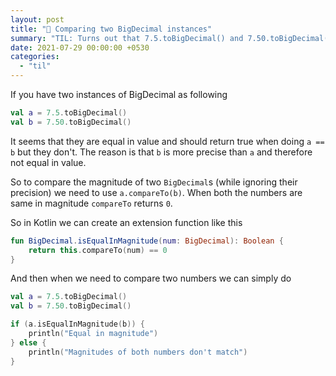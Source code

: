 ```yaml
---
layout: post
title: "📝 Comparing two BigDecimal instances"
summary: "TIL: Turns out that 7.5.toBigDecimal() and 7.50.toBigDecimal() are not equal"
date: 2021-07-29 00:00:00 +0530
categories:
  - "til"
---
```


If you have two instances of BigDecimal as following

```kotlin
val a = 7.5.toBigDecimal()
val b = 7.50.toBigDecimal()
```

It seems that they are equal in value and should return true when doing `a == b` but they don't. The reason is that `b` is more precise than `a` and therefore not equal in value.

So to compare the magnitude of two `BigDecimal`s (while ignoring their precision) we need to use `a.compareTo(b)`. When both the numbers are same in magnitude `compareTo` returns `0`.

So in Kotlin we can create an extension function like this

```kotlin
fun BigDecimal.isEqualInMagnitude(num: BigDecimal): Boolean {
    return this.compareTo(num) == 0
}
```

And then when we need to compare two numbers we can simply do

```kotlin
val a = 7.5.toBigDecimal()
val b = 7.50.toBigDecimal()

if (a.isEqualInMagnitude(b)) {
    println("Equal in magnitude")
} else {
    println("Magnitudes of both numbers don't match")
}
```
